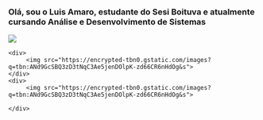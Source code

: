 <H3> Olá, sou o Luis Amaro, estudante do Sesi Boituva e atualmente cursando Análise e Desenvolvimento de Sistemas</H3>

   <div> 
    <img src=["https://encrypted-tbn0.gstatic.com/images?q=tbn:ANd9GcSBQ3zD3tNqC3Ae5jenDOlpK-zd66CR6nHdOg&s](https://encrypted-tbn0.gstatic.com/images?q=tbn:ANd9GcSJrMDA2-OPSsn6Ou-iLYjrriQCKieHmh2tfw&s](https://encrypted-tbn0.gstatic.com/images?q=tbn:ANd9GcSJrMDA2-OPSsn6Ou-iLYjrriQCKieHmh2tfw&s)">
      
    <div>
         <img src="https://encrypted-tbn0.gstatic.com/images?q=tbn:ANd9GcSBQ3zD3tNqC3Ae5jenDOlpK-zd66CR6nHdOg&s">
    </div>
    <div>
         <img src="https://encrypted-tbn0.gstatic.com/images?q=tbn:ANd9GcSBQ3zD3tNqC3Ae5jenDOlpK-zd66CR6nHdOg&s">
     
    </div>
</div>

   
   
   
       
